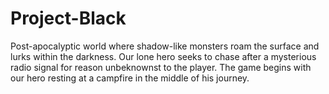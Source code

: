 # Project-Black
 Post-apocalyptic world where shadow-like monsters roam the surface and lurks within the darkness.  Our lone hero seeks to chase after a mysterious radio signal for reason unbeknownst to the player. The game begins with our hero resting at a campfire in the middle of his journey. 

